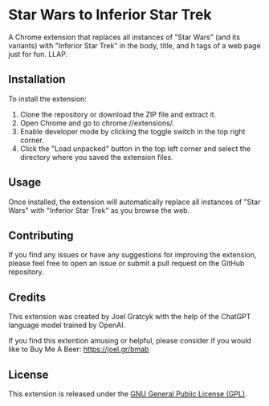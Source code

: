 # Star Wars to Inferior Star Trek

A Chrome extension that replaces all instances of "Star Wars" (and its variants) with "Inferior Star Trek" in the body, title, and h tags of a web page just for fun. LLAP.

## Installation

To install the extension:

1. Clone the repository or download the ZIP file and extract it.
2. Open Chrome and go to chrome://extensions/.
3. Enable developer mode by clicking the toggle switch in the top right corner.
4. Click the "Load unpacked" button in the top left corner and select the directory where you saved the extension files.

## Usage

Once installed, the extension will automatically replace all instances of "Star Wars" with "Inferior Star Trek" as you browse the web.

## Contributing

If you find any issues or have any suggestions for improving the extension, please feel free to open an issue or submit a pull request on the GitHub repository.

## Credits

This extension was created by Joel Gratcyk with the help of the ChatGPT language model trained by OpenAI.

If you find this extention amusing or helpful, please consider if you would like to Buy Me A Beer: https://joel.gr/bmab

## License

This extension is released under the [GNU General Public License (GPL)](LICENSE).
